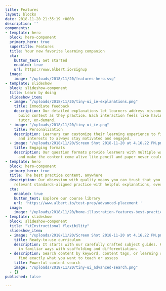 ```yaml
---
title: Features
layout: blocks
date: 2018-11-20 21:35:19 +0000
description: ''
components:
- template: hero
  block: hero-component
  primary_hero: true
  supertitle: Features
  title: Your new favorite learning companion
  cta:
    button_text: Get started
    enabled: true
    url: https://www.albert.io/signup
  image:
    image: "/uploads/2018/11/20/features-hero.svg"
- template: slideshow
  block: slideshow-component
  title: Learn by doing
  slideshow_item:
  - image: "/uploads/2018/11/20/tiny-ui_ie-explanations.png"
    title: Immediate feedback
    description: Our detailed explanations let learners address misconceptions and
      build context as they practice. Each interaction feels like having a personal
      tutor, on-demand.
  - image: "/uploads/2018/11/20/tiny-ui_ie.png"
    title: Personalization
    description: Learners can customize their learning experience to fit their needs
      and interests to always stay motivated and engaged.
  - image: "/uploads/2018/11/20/Screen Shot 2018-11-20 at 4.16.22 PM.png"
    title: Engaging formats
    description: Our question formats provide learners with multiple ways to learn
      and make the content come alive like pencil and paper never could.
- template: hero
  block: hero-component
  primary_hero: true
  title: The best practice content, anywhere
  description: Our obsession with quality means you can trust that you are getting
    relevant standards-aligned practice with helpful explanations, every time.
  cta:
    enabled: true
    button_text: Explore our course library
    url: 'https://www.albert.io/test-prep/advanced-placement '
  image:
    image: "/uploads/2018/11/20/home-illustration-features-best-practice.svg"
- template: slideshow
  block: slideshow-component
  title: "\tInstructional flexibility"
  slideshow_item:
  - image: "/uploads/2018/11/20/Screen Shot 2018-11-20 at 4.16.22 PM.png"
    title: Ready-to-use curriculum
    description: It starts with our carefully crafted subject guides. Content is organized
      in familiar ways with scaffolding and differentiation.
  - description: Search content by keyword, content tags, or learning standards to
      find exactly what you want to teach or assess
    title: Powerful content search
    image: "/uploads/2018/11/20/tiny-ui_advanced-search.png"
  - {}
published: false

---
```

